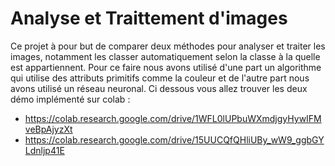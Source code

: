 # Analyse et Traittement d'images
Ce projet à pour but de comparer deux méthodes pour analyser et traiter les images, notamment les classer automatiquement selon la classe à la quelle est appartiennent. Pour ce faire nous avons utilisé d'une part un algorithme qui utilise des attributs primitifs comme la couleur et de l'autre part nous avons utilisé un réseau neuronal.
Ci dessous vous allez trouver les deux démo implémenté sur colab : 
* https://colab.research.google.com/drive/1WFL0lUPbuWXmdjgyHywIFMveBpAjyzXt
* https://colab.research.google.com/drive/15UUCQfQHliUBy_wW9_ggbGYLdnljp41E
